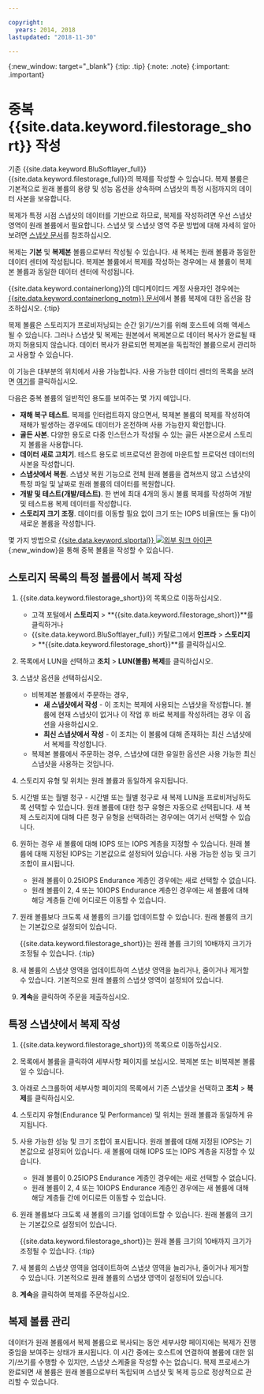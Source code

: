 ```yaml
---

copyright:
  years: 2014, 2018
lastupdated: "2018-11-30"

---
```

{:new_window: target="_blank"}
{:tip: .tip}
{:note: .note}
{:important: .important}

# 중복 {{site.data.keyword.filestorage_short}} 작성

기존 {{site.data.keyword.BluSoftlayer_full}} {{site.data.keyword.filestorage_full}}의 복제를 작성할 수 있습니다. 복제 볼륨은 기본적으로 원래 볼륨의 용량 및 성능 옵션을 상속하며 스냅샷의 특정 시점까지의 데이터 사본을 보유합니다.   

복제가 특정 시점 스냅샷의 데이터를 기반으로 하므로, 복제를 작성하려면 우선 스냅샷 영역이 원래 볼륨에서 필요합니다. 스냅샷 및 스냅샷 영역 주문 방법에 대해 자세히 알아보려면 [스냅샷 문서](snapshots.html)를 참조하십시오.  

복제는 **기본** 및 **복제본** 볼륨으로부터 작성될 수 있습니다. 새 복제는 원래 볼륨과 동일한 데이터 센터에 작성됩니다. 복제본 볼륨에서 복제를 작성하는 경우에는 새 볼륨이 복제본 볼륨과 동일한 데이터 센터에 작성됩니다.

{{site.data.keyword.containerlong}}의 데디케이티드 계정 사용자인 경우에는 [{{site.data.keyword.containerlong_notm}} 문서](/docs/containers/cs_storage_file.html#backup_restore)에서 볼륨 복제에 대한 옵션을 참조하십시오.
{:tip}

복제 볼륨은 스토리지가 프로비저닝되는 순간 읽기/쓰기를 위해 호스트에 의해 액세스될 수 있습니다. 그러나 스냅샷 및 복제는 원본에서 복제본으로 데이터 복사가 완료될 때까지 허용되지 않습니다. 데이터 복사가 완료되면 복제본을 독립적인 볼륨으로서 관리하고 사용할 수 있습니다.

이 기능은 대부분의 위치에서 사용 가능합니다. 사용 가능한 데이터 센터의 목록을 보려면 [여기](new-ibm-block-and-file-storage-location-and-features.html)를 클릭하십시오.

다음은 중복 볼륨의 일반적인 용도를 보여주는 몇 가지 예입니다.
- **재해 복구 테스트**. 복제를 인터럽트하지 않으면서, 복제본 볼륨의 복제를 작성하여 재해가 발생하는 경우에도 데이터가 온전하며 사용 가능한지 확인합니다.
- **골든 사본**. 다양한 용도로 다중 인스턴스가 작성될 수 있는 골든 사본으로서 스토리지 볼륨을 사용합니다.
- **데이터 새로 고치기**. 테스트 용도로 비프로덕션 환경에 마운트할 프로덕션 데이터의 사본을 작성합니다.
- **스냅샷에서 복원**. 스냅샷 복원 기능으로 전체 원래 볼륨을 겹쳐쓰지 않고 스냅샷의 특정 파일 및 날짜로 원래 볼륨의 데이터를 복원합니다.
- **개발 및 테스트(개발/테스트)**. 한 번에 최대 4개의 동시 볼륨 복제를 작성하여 개발 및 테스트용 복제 데이터를 작성합니다.
- **스토리지 크기 조정**. 데이터를 이동할 필요 없이 크기 또는 IOPS 비율(또는 둘 다)이 새로운 볼륨을 작성합니다.  

몇 가지 방법으로 [{{site.data.keyword.slportal}} ![외부 링크 아이콘](../../icons/launch-glyph.svg "외부 링크 아이콘")](https://control.softlayer.com/){:new_window}을 통해 중복 볼륨을 작성할 수 있습니다.


## 스토리지 목록의 특정 볼륨에서 복제 작성

1. {{site.data.keyword.filestorage_short}}의 목록으로 이동하십시오.
    - 고객 포털에서 **스토리지** > **{{site.data.keyword.filestorage_short}}**를 클릭하거나
    - {{site.data.keyword.BluSoftlayer_full}} 카탈로그에서 **인프라** > **스토리지** > **{{site.data.keyword.filestorage_short}}**를 클릭하십시오.
2. 목록에서 LUN을 선택하고 **조치** > **LUN(볼륨) 복제**를 클릭하십시오.
3. 스냅샷 옵션을 선택하십시오.
    - 비복제본 볼륨에서 주문하는 경우,
      - **새 스냅샷에서 작성** - 이 조치는 복제에 사용되는 스냅샷을 작성합니다. 볼륨에 현재 스냅샷이 없거나 이 작업 후 바로 복제를 작성하려는 경우 이 옵션을 사용하십시오.</br>
      - **최신 스냅샷에서 작성** - 이 조치는 이 볼륨에 대해 존재하는 최신 스냅샷에서 복제를 작성합니다.
    - 복제본 볼륨에서 주문하는 경우, 스냅샷에 대한 유일한 옵션은 사용 가능한 최신 스냅샷을 사용하는 것입니다.
4. 스토리지 유형 및 위치는 원래 볼륨과 동일하게 유지됩니다.
5. 시간별 또는 월별 청구 - 시간별 또는 월별 청구로 새 복제 LUN을 프로비저닝하도록 선택할 수 있습니다. 원래 볼륨에 대한 청구 유형은 자동으로 선택됩니다. 새 복제 스토리지에 대해 다른 청구 유형을 선택하려는 경우에는 여기서 선택할 수 있습니다.
5. 원하는 경우 새 볼륨에 대해 IOPS 또는 IOPS 계층을 지정할 수 있습니다. 원래 볼륨에 대해 지정된 IOPS는 기본값으로 설정되어 있습니다. 사용 가능한 성능 및 크기 조합이 표시됩니다.
    - 원래 볼륨이 0.25IOPS Endurance 계층인 경우에는 새로 선택할 수 없습니다.
    - 원래 볼륨이 2, 4 또는 10IOPS Endurance 계층인 경우에는 새 볼륨에 대해 해당 계층들 간에 어디로든 이동할 수 있습니다.
6. 원래 볼륨보다 크도록 새 볼륨의 크기를 업데이트할 수 있습니다. 원래 볼륨의 크기는 기본값으로 설정되어 있습니다.

   {{site.data.keyword.filestorage_short}}는 원래 볼륨 크기의 10배까지 크기가 조정될 수 있습니다.
   {:tip}
7. 새 볼륨의 스냅샷 영역을 업데이트하여 스냅샷 영역을 늘리거나, 줄이거나 제거할 수 있습니다. 기본적으로 원래 볼륨의 스냅샷 영역이 설정되어 있습니다.
8. **계속**을 클릭하여 주문을 제출하십시오.


## 특정 스냅샷에서 복제 작성

1. {{site.data.keyword.filestorage_short}}의 목록으로 이동하십시오.
2. 목록에서 볼륨을 클릭하여 세부사항 페이지를 보십시오. 복제본 또는 비복제본 볼륨일 수 있습니다.
3. 아래로 스크롤하여 세부사항 페이지의 목록에서 기존 스냅샷을 선택하고 **조치** > **복제**를 클릭하십시오.   
4. 스토리지 유형(Endurance 및 Performance) 및 위치는 원래 볼륨과 동일하게 유지됩니다.
5. 사용 가능한 성능 및 크기 조합이 표시됩니다. 원래 볼륨에 대해 지정된 IOPS는 기본값으로 설정되어 있습니다. 새 볼륨에 대해 IOPS 또는 IOPS 계층을 지정할 수 있습니다.
    - 원래 볼륨이 0.25IOPS Endurance 계층인 경우에는 새로 선택할 수 없습니다.
    - 원래 볼륨이 2, 4 또는 10IOPS Endurance 계층인 경우에는 새 볼륨에 대해 해당 계층들 간에 어디로든 이동할 수 있습니다.
6. 원래 볼륨보다 크도록 새 볼륨의 크기를 업데이트할 수 있습니다. 원래 볼륨의 크기는 기본값으로 설정되어 있습니다.

   {{site.data.keyword.filestorage_short}}는 원래 볼륨 크기의 10배까지 크기가 조정될 수 있습니다.
   {:tip}
7. 새 볼륨의 스냅샷 영역을 업데이트하여 스냅샷 영역을 늘리거나, 줄이거나 제거할 수 있습니다. 기본적으로 원래 볼륨의 스냅샷 영역이 설정되어 있습니다.
8. **계속**을 클릭하여 복제를 주문하십시오.


## 복제 볼륨 관리

데이터가 원래 볼륨에서 복제 볼륨으로 복사되는 동안 세부사항 페이지에는 복제가 진행 중임을 보여주는 상태가 표시됩니다. 이 시간 중에는 호스트에 연결하여 볼륨에 대한 읽기/쓰기를 수행할 수 있지만, 스냅샷 스케줄을 작성할 수는 없습니다. 복제 프로세스가 완료되면 새 볼륨은 원래 볼륨으로부터 독립되며 스냅샷 및 복제 등으로 정상적으로 관리할 수 있습니다.
